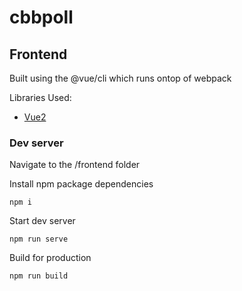 # cbbpoll

## Frontend
Built using the @vue/cli which runs ontop of webpack

Libraries Used:
* [Vue2](https://vuejs.org/v2/api/)
### Dev server
Navigate to the /frontend folder

Install npm package dependencies
```
npm i
```
Start dev server
```
npm run serve
```
Build for production
```
npm run build
```

